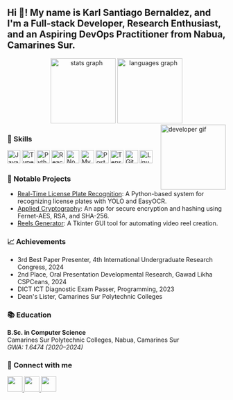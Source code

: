 <h2 align="left">Hi 👋! My name is Karl Santiago Bernaldez, and I'm a Full-stack Developer, Research Enthusiast, and an Aspiring DevOps Practitioner from Nabua, Camarines Sur.</h2>
<div align="center"> <img src="https://github-readme-stats.vercel.app/api?username=karlbernaldez&hide_title=false&hide_rank=false&show_icons=true&include_all_commits=true&count_private=true&disable_animations=false&theme=dracula&locale=en&hide_border=false" height="150" alt="stats graph" /> <img src="https://github-readme-stats.vercel.app/api/top-langs?username=karlbernaldez&locale=en&hide_title=false&layout=compact&card_width=320&langs_count=5&theme=dracula&hide_border=false" height="150" alt="languages graph" /> </div>
<img align="right" height="150" src="https://i.imgflip.com/65efzo.gif" alt="developer gif" />
<div align="left"> <h3>🚀 Skills</h3> <p> <img src="https://cdn.jsdelivr.net/gh/devicons/devicon/icons/javascript/javascript-original.svg" height="30" alt="JavaScript logo" /> <img src="https://cdn.jsdelivr.net/gh/devicons/devicon/icons/typescript/typescript-original.svg" height="30" alt="TypeScript logo" /> <img src="https://cdn.jsdelivr.net/gh/devicons/devicon/icons/python/python-original.svg" height="30" alt="Python logo" /> <img src="https://cdn.jsdelivr.net/gh/devicons/devicon/icons/react/react-original.svg" height="30" alt="React logo" /> <img src="https://cdn.jsdelivr.net/gh/devicons/devicon/icons/nodejs/nodejs-original.svg" height="30" alt="Node.js logo" /> <img src="https://cdn.jsdelivr.net/gh/devicons/devicon/icons/mysql/mysql-original.svg" height="30" alt="MySQL logo" /> <img src="https://cdn.jsdelivr.net/gh/devicons/devicon/icons/postgresql/postgresql-original.svg" height="30" alt="PostgreSQL logo" /> <img src="https://cdn.jsdelivr.net/gh/devicons/devicon/icons/tensorflow/tensorflow-original.svg" height="30" alt="TensorFlow logo" /> <img src="https://cdn.jsdelivr.net/gh/devicons/devicon/icons/git/git-original.svg" height="30" alt="Git logo" /> <img src="https://cdn.jsdelivr.net/gh/devicons/devicon/icons/linux/linux-original.svg" height="30" alt="Linux logo" /> </p> </div>
<div align="left"> <h3>🌟 Notable Projects</h3> <ul> <li><a href="https://github.com/kakie19/Real-Time-License-Plate-Recognition">Real-Time License Plate Recognition</a>: A Python-based system for recognizing license plates with YOLO and EasyOCR.</li> <li><a href="https://github.com/kakie19/Appled_Cryptography">Applied Cryptography</a>: An app for secure encryption and hashing using Fernet-AES, RSA, and SHA-256.</li> <li><a href="https://github.com/kakie19/Reels-Generator">Reels Generator</a>: A Tkinter GUI tool for automating video reel creation.</li> </ul> </div>
<div align="left"> <h3>📈 Achievements</h3> <ul> <li>3rd Best Paper Presenter, 4th International Undergraduate Research Congress, 2024</li> <li>2nd Place, Oral Presentation Developmental Research, Gawad Likha CSPCeans, 2024</li> <li>DICT ICT Diagnostic Exam Passer, Programming, 2023</li> <li>Dean's Lister, Camarines Sur Polytechnic Colleges</li> </ul> </div>
<div align="left"> <h3>📚 Education</h3> <p> <strong>B.Sc. in Computer Science</strong><br> Camarines Sur Polytechnic Colleges, Nabua, Camarines Sur<br> <em>GWA: 1.6474 (2020–2024)</em> </p> </div>
<div align="left"> <h3>🔗 Connect with me</h3> <p> <a href="https://facebook.com/karl.bernaldez.92" target="_blank"> <img src="https://img.shields.io/static/v1?message=Facebook&logo=facebook&label=&color=1877F2&logoColor=white&style=for-the-badge" height="35" /> </a> <a href="https://github.com/karlbernaldez" target="_blank"> <img src="https://img.shields.io/static/v1?message=GitHub&logo=github&label=&color=181717&logoColor=white&style=for-the-badge" height="35" /> </a> <a href="mailto:bernaldezkarlsantiago@gmail.com" target="_blank"> <img src="https://img.shields.io/static/v1?message=Gmail&logo=gmail&label=&color=D14836&logoColor=white&style=for-the-badge" height="35" /> </a> </p> </div>
